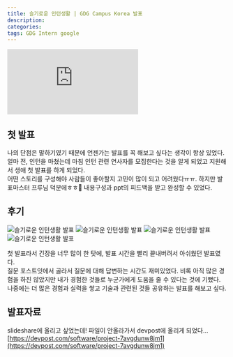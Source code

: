 ```yaml
---
title: 슬기로운 인턴생활 | GDG Campus Korea 발표
description: 
categories: 
tags: GDG Intern google
---
```


![슬기로운 인턴생활](https://external-icn1-1.xx.fbcdn.net/safe_image.php?d=AQDjvet-DbUs_SnV&w=540&h=282&url=https%3A%2F%2Fcf.festa.io%2Fimg%2F2019-6-19%2F8dedc6f9-2ab1-4617-8602-04de86f92327.jpg&cfs=1&upscale=1&fallback=news_d_placeholder_publisher&_nc_hash=AQA3LYZEvD8P2mH4)

## 첫 발표

나의 단점은 말하기였기 때문에 언젠가는 발표를 꼭 해보고 싶다는 생각이 항상 있었다.  
얼마 전, 인턴을 마쳤는데 마침 인턴 관련 연사자를 모집한다는 것을 알게 되었고 지원해서 생애 첫 발표를 하게 되었다.  
어떤 스토리를 구성해야 사람들이 좋아할지 고민이 많이 되고 어려웠다ㅠㅠ. 하지만 발표마스터 프루님 덕분에ㅎㅎ🙏 내용구성과 ppt의 피드백을 받고 완성할 수 있었다.  

## 후기

![슬기로운 인턴생활 발표](../assets/images/gdg1.jpg)
![슬기로운 인턴생활 발표](../assets/images/gdg2.jpg)
![슬기로운 인턴생활 발표](../assets/images/gdg3.jpg)
![슬기로운 인턴생활 발표](../assets/images/gdg4.jpg)

첫 발표라서 긴장을 너무 많이 한 탓에, 발표 시간을 빨리 끝내버려서 아쉬웠던 발표였다.  
질문 포스트잇에서 골라서 질문에 대해 답변하는 시간도 재미있었다. 비록 아직 많은 경험을 하진 않았지만 내가 경험한 것들로 누군가에게 도움을 줄 수 있다는 것에 기뻤다.  
나중에는 더 많은 경험과 실력을 쌓고 기술과 관련된 것들 공유하는 발표를 해보고 싶다.  


## 발표자료

slideshare에 올리고 싶었는데! 파일이 안올라가서 devpost에 올리게 되었다...  
[https://devpost.com/software/project-7avgdunw8jm1](https://devpost.com/software/project-7avgdunw8jm1)
